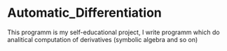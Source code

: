 # Automatic_Differentiation
This programm is my self-educational project, I write programm which do analitical computation of derivatives (symbolic algebra and so on)
